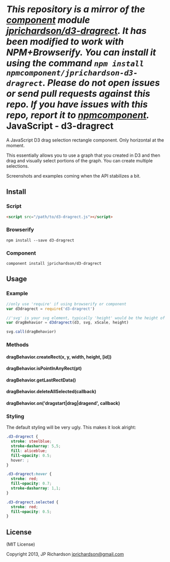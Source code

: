 *This repository is a mirror of the [component](http://component.io) module [jprichardson/d3-dragrect](http://github.com/jprichardson/d3-dragrect). It has been modified to work with NPM+Browserify. You can install it using the command `npm install npmcomponent/jprichardson-d3-dragrect`. Please do not open issues or send pull requests against this repo. If you have issues with this repo, report it to [npmcomponent](https://github.com/airportyh/npmcomponent).*
JavaScript - d3-dragrect
========================

A JavaScript D3 drag selection rectangle component. Only horizontal at the moment. 

This essentially allows you to use a graph that you created in D3 and then drag and visually select portions of the graph. You can create multiple selections.


Screenshots and examples coming when the API stabilizes a bit.


Install
-------


### Script

```html
<script src="/path/to/d3-dragrect.js"></script>
```


### Browserify

    npm install --save d3-dragrect


### Component

    component install jprichardson/d3-dragrect


Usage
-----

### Example


```javascript
//only use 'require' if using browserify or component
var d3dragrect = require('d3-dragrect') 

//'svg' is your svg element, typically 'height' would be the height of 'svg'
var dragBehavior = d3dragrect(d3, svg, xScale, height)

svg.call(dragBehavior)

```

### Methods

#### dragBehavior.createRect(x, y, width, height, [id])

#### dragBehavior.isPointInAnyRect(pt)

#### dragBehavior.getLastRectData()

#### dragBehavior.deleteAllSelected(callback)

#### dragBehavior.on('dragstart|drag|dragend', callback)


### Styling

The default styling will be very ugly. This makes it look alright:

```css
.d3-dragrect {
  stroke: steelblue;
  stroke-dasharray: 5,5;
  fill: aliceblue;
  fill-opacity: 0.5;
  hover: ;
}

.d3-dragrect:hover {
  stroke: red;
  fill-opacity: 0.7;
  stroke-dasharray: 1,1;
}

.d3-dragrect.selected {
  stroke: red;
  fill-opacity: 0.5;
}
```


License
-------

(MIT License)

Copyright 2013, JP Richardson  <jprichardson@gmail.com>


